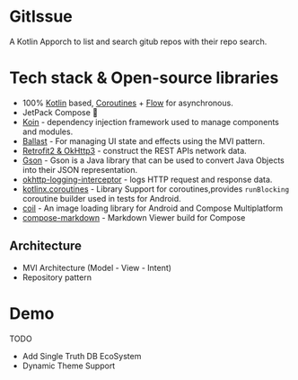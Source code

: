 # GitIssue
 A Kotlin Apporch to list and search gitub repos with their repo search. 
 
# Tech stack & Open-source libraries
- 100% [Kotlin](https://kotlinlang.org/) based, [Coroutines](https://github.com/Kotlin/kotlinx.coroutines) + [Flow](https://kotlin.github.io/kotlinx.coroutines/kotlinx-coroutines-core/kotlinx.coroutines.flow/) for asynchronous.
- JetPack Compose 🚀
- [Koin](https://github.com/InsertKoinIO/koin) - dependency injection framework used to manage components and modules.
- [Ballast](https://github.com/copper-leaf/ballast) - For managing UI state and effects using the MVI pattern.
- [Retrofit2 & OkHttp3](https://github.com/square/retrofit) - construct the REST APIs network data.
- [Gson](https://github.com/google/gson) - Gson is a Java library that can be used to convert Java Objects into their JSON representation.
- [okhttp-logging-interceptor](https://github.com/square/okhttp/blob/master/okhttp-logging-interceptor/README.md) - logs HTTP request and response data.
- [kotlinx.coroutines](https://github.com/Kotlin/kotlinx.coroutines) - Library Support for coroutines,provides `runBlocking` coroutine builder used in tests for Android.
- [coil](https://github.com/coil-kt/coil) - An image loading library for Android and Compose Multiplatform
- [compose-markdown](https://github.com/jeziellago/compose-markdown) - Markdown Viewer build for Compose

## Architecture
- MVI Architecture (Model - View - Intent)
- Repository pattern


# Demo


TODO
- Add Single Truth DB EcoSystem 
- Dynamic Theme Support

